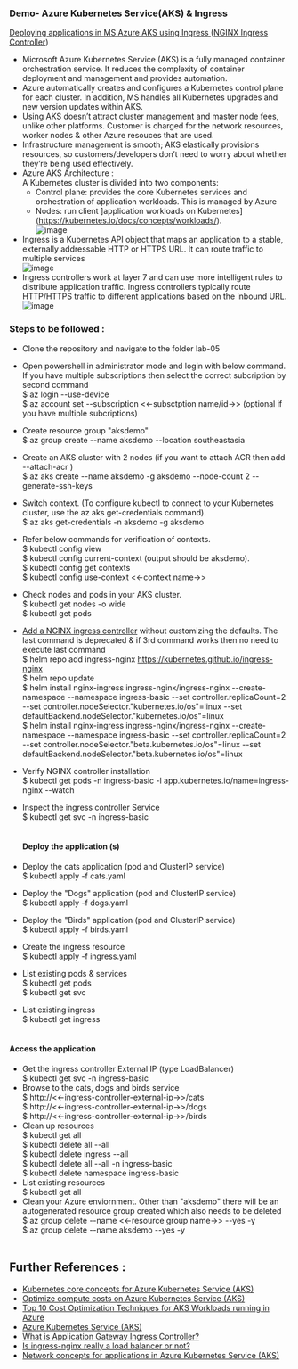 ### Demo- Azure Kubernetes Service(AKS) & Ingress  <br/>
<ins> Deploying applications in MS Azure AKS using Ingress </ins> ([NGINX Ingress Controller](https://github.com/kubernetes/ingress-nginx)) <br/>
* Microsoft Azure Kubernetes Service (AKS) is a fully managed container orchestration service. It reduces the complexity of container deployment and management and provides automation.<br/>
* Azure automatically creates and configures a Kubernetes control plane for each cluster. In addition, MS handles all Kubernetes upgrades and new version updates within AKS.<br/>
* Using AKS doesn’t attract cluster management and master node fees, unlike other platforms. Customer is charged for the network resources, worker nodes & other Azure resouces that are used.<br/>
*  Infrastructure management is smooth; AKS elastically provisions resources, so customers/developers don’t need to worry about whether they’re being used effectively.<br/>
* Azure AKS Architecture : <br/>
  A Kubernetes cluster is divided into two components: <br/>
    * Control plane: provides the core Kubernetes services and orchestration of application workloads. This is managed by Azure<br/>
    * Nodes: run client ]application workloads on Kubernetes](https://kubernetes.io/docs/concepts/workloads/).<br/>
  ![image](https://user-images.githubusercontent.com/92582005/202123073-39cee4cb-e91e-4945-98ae-a6706cffa5cc.png) <br/>
* Ingress is a Kubernetes API object that maps an application to a stable, externally addressable HTTP or HTTPS URL. It can route traffic to multiple services<br/>
  ![image](https://user-images.githubusercontent.com/92582005/202119583-b6b598ed-8d66-44b7-9ad0-cad0c3cefcf5.png) <br/>
* Ingress controllers work at layer 7 and can use more intelligent rules to distribute application traffic. Ingress controllers typically route HTTP/HTTPS traffic to different applications based on the inbound URL.<br/>
    ![image](https://user-images.githubusercontent.com/92582005/203915170-8a64780b-2c6f-4a50-b91c-c6e04fcd1e05.png)<br/>
### Steps to be followed : <br/>  
* Clone the repository and navigate to the folder lab-05 <br/>
* Open powershell in administrator mode and login with below command. If you have multiple subscriptions then select the correct subcription by second command <br/>
  $ az login --use-device <br/>
  $ az account set --subscription <<-subsctption name/id->> (optional if you have multiple subcriptions) <br/>
* Create resource group "aksdemo". <br/>
  $ az group create --name aksdemo --location southeastasia <br/>
* Create an AKS cluster with 2 nodes (if you want to attach ACR then add --attach-acr <acrName>) <br/>
  $ az aks create --name aksdemo -g aksdemo --node-count 2 --generate-ssh-keys <br/>
* Switch context. (To configure kubectl to connect to your Kubernetes cluster, use the az aks get-credentials command). <br/>
  $ az aks get-credentials -n aksdemo -g aksdemo <br/>
* Refer below commands for verification of contexts.<br/>
  $ kubectl config view <br/>
  $ kubectl config current-context (output should be aksdemo). <br/>
  $ kubectl config get contexts <br/>
  $ kubectl config use-context <<-context name->> <br/>
* Check nodes and pods in your AKS cluster. <br/>
  $ kubectl get nodes -o wide <br/>
  $ kubectl get pods <br/>
* [Add a NGINX ingress controller](https://github.com/kubernetes/ingress-nginx) without customizing the defaults. The last command is deprecated & if 3rd command works then no need to execute last command <br/>
  $ helm repo add ingress-nginx https://kubernetes.github.io/ingress-nginx <br/>
  $ helm repo update <br/>
  $ helm install nginx-ingress ingress-nginx/ingress-nginx --create-namespace --namespace ingress-basic --set controller.replicaCount=2 --set controller.nodeSelector."kubernetes\.io/os"=linux --set defaultBackend.nodeSelector."kubernetes\.io/os"=linux <br/>
  $ helm install nginx-ingress ingress-nginx/ingress-nginx --create-namespace --namespace ingress-basic --set controller.replicaCount=2 --set controller.nodeSelector."beta\.kubernetes\.io/os"=linux --set defaultBackend.nodeSelector."beta\.kubernetes\.io/os"=linux <br/>
* Verify NGINX controller installation <br/>
  $ kubectl get pods -n ingress-basic -l app.kubernetes.io/name=ingress-nginx --watch <br/>
* Inspect the ingress controller Service <br/>
  $ kubectl get svc -n ingress-basic <br/><br/>
  
  #### Deploy the application (s)
* Deploy the cats application (pod and ClusterIP service) <br/>
  $ kubectl apply -f cats.yaml <br/>
* Deploy the "Dogs" application (pod and ClusterIP service) <br/>
  $ kubectl apply -f dogs.yaml <br/>
* Deploy the "Birds" application (pod and ClusterIP service) <br/> 
  $ kubectl apply -f birds.yaml <br/>
* Create the ingress resource <br/>
  $ kubectl apply -f ingress.yaml <br/>
* List existing pods & services <br/>
  $ kubectl get pods <br/>
  $ kubectl get svc <br/>
* List existing ingress <br/>
  $ kubectl get ingress <br/>
  <br/>
#### Access the application <br/>
* Get the ingress controller External IP (type LoadBalancer) <br/>
  $ kubectl get svc -n ingress-basic <br/>
* Browse to the cats, dogs and birds service <br/>
  $ http://<<-ingress-controller-external-ip->>/cats <br/>
  $ http://<<-ingress-controller-external-ip->>/dogs <br/>
  $ http://<<-ingress-controller-external-ip->>/birds <br/>
* Clean up resources <br/>
  $ kubectl get all <br/>
  $ kubectl delete all --all <br/>
  $ kubectl delete ingress --all <br/>
  $ kubectl delete all --all -n ingress-basic <br/>
  $ kubectl delete namespace ingress-basic <br/>
* List existing resources <br/>
  $ kubectl get all <br/>
* Clean your Azure enviornment. Other than "aksdemo" there will be an autogenerated resource group created which also needs to be deleted <br/>
  $ az group delete --name <<-resource group name->> --yes -y <br/>
  $ az group delete --name aksdemo --yes -y <br/>
  <br/>
  
## Further References : <br/>
* [Kubernetes core concepts for Azure Kubernetes Service (AKS)](https://learn.microsoft.com/en-us/azure/aks/concepts-clusters-workloads) <br/>
* [Optimize compute costs on Azure Kubernetes Service (AKS)](https://learn.microsoft.com/en-us/training/modules/aks-optimize-compute-costs/)<br/>
* [Top 10 Cost Optimization Techniques for AKS Workloads running in Azure](https://www.linkedin.com/pulse/top-10-cost-optimization-techniques-aks-workloads-azure-upadhyaya)<br/>
* [Azure Kubernetes Service (AKS)](https://learn.microsoft.com/en-us/azure/aks/)<br/>
* [What is Application Gateway Ingress Controller?](https://learn.microsoft.com/en-us/azure/application-gateway/ingress-controller-overview)<br/>
* [Is ingress-nginx really a load balancer or not?](https://learn.microsoft.com/en-us/answers/questions/295210/is-ingress-nginx-is-really-a-load-balancer-or-not.html)<br/>
* [Network concepts for applications in Azure Kubernetes Service (AKS)](https://learn.microsoft.com/en-us/azure/aks/concepts-network#ingress-controllers)<br/>
  

  
  
  

